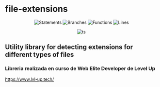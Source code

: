 # file-extensions

<div align="center">

![Statements](https://img.shields.io/badge/statements-100%25-brightgreen.svg?style=flat)
![Branches](https://img.shields.io/badge/branches-100%25-brightgreen.svg?style=flat)
![Functions](https://img.shields.io/badge/functions-100%25-brightgreen.svg?style=flat)
![Lines](https://img.shields.io/badge/lines-100%25-brightgreen.svg?style=flat)

</div>

<div align="center">

![ts](https://badgen.net/badge/Built%20With/TypeScript/blue)

</div>

## Utility library for detecting extensions for different types of files

### Libreria realizada en curso de Web Elite Developer de Level Up

https://www.lvl-up.tech/
